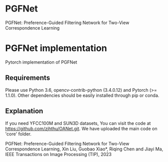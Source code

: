 # PGFNet
PGFNet: Preference-Guided Filtering Network for Two-View Correspondence Learning

# PGFNet implementation

Pytorch implementation of PGFNet

## Requirements

Please use Python 3.6, opencv-contrib-python (3.4.0.12) and Pytorch (>= 1.1.0). Other dependencies should be easily installed through pip or conda.

## Explanation

If you need YFCC100M and SUN3D datasets, You can visit the code at https://github.com/zjhthu/OANet.git. We have uploaded the main code on 'core' folder. 

PGFNet: Preference-Guided Filtering Network for Two-View Correspondence Learning, Xin Liu, Guobao Xiao*, Riqing Chen and Jiayi Ma, IEEE Transactions on Image Processing (TIP), 2023
